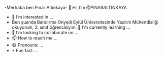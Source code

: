 -Merhaba ben Pınar Altınkaya- 👋 Hi, I’m @PINARALTINKAYA
- 👀 I’m interested in ...
- Ben şuanda Bandırma Onyedi Eylül Üniversitesinde Yazılım Mühendisliği okuyorum, 2. sınıf öğrencisiyim. 🌱 I’m currently learning ...
- 💞️ I’m looking to collaborate on ...
- 📫 How to reach me ...
- 😄 Pronouns: ...
- ⚡ Fun fact: ...

<!---
PINARALTINKAYA/PINARALTINKAYA is a ✨ special ✨ repository because its `README.md` (this file) appears on your GitHub profile.
You can click the Preview link to take a look at your changes.
--->
